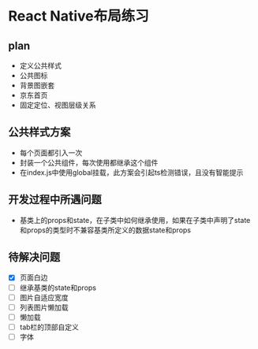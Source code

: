 # React Native布局练习

## plan

- 定义公共样式
- 公共图标
- 背景图嵌套
- 京东首页
- 固定定位、视图层级关系

## 公共样式方案

- 每个页面都引入一次
- 封装一个公共组件，每次使用都继承这个组件
- 在index.js中使用global挂载，此方案会引起ts检测错误，且没有智能提示

## 开发过程中所遇问题

- 基类上的props和state，在子类中如何继承使用，如果在子类中声明了state和props的类型时不兼容基类所定义的数据state和props

## 待解决问题

- [x] 页面白边
- [ ] 继承基类的state和props
- [ ] 图片自适应宽度
- [ ] 列表图片懒加载
- [ ] 懒加载
- [ ] tab栏的顶部自定义
- [ ] 字体
